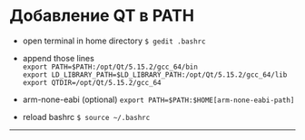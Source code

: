 # Добавление QT в PATH

- open terminal in home directory
`$ gedit .bashrc`

- append those lines\
`export PATH=$PATH:/opt/Qt/5.15.2/gcc_64/bin`\
`export LD_LIBRARY_PATH=$LD_LIBRARY_PATH:/opt/Qt/5.15.2/gcc_64/lib`\
`export QTDIR=/opt/Qt/5.15.2/gcc_64`

- arm-none-eabi (optional)
`export PATH=$PATH:$HOME[arm-none-eabi-path]`

- reload bashrc
`$ source ~/.bashrc`

---
